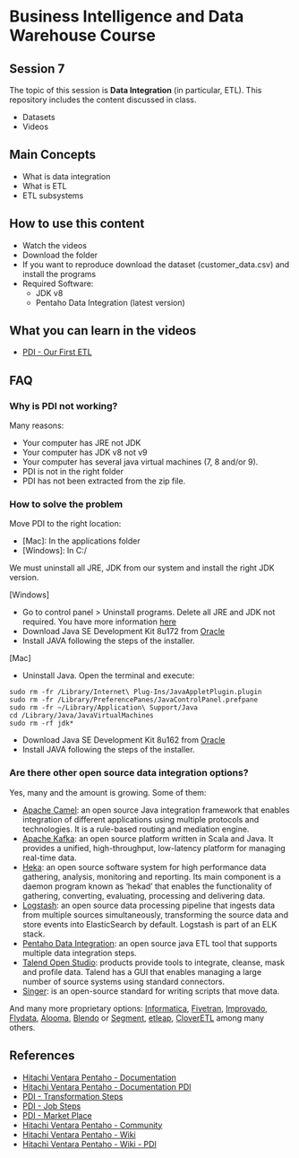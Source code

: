 # Business Intelligence and Data Warehouse Course

## Session 7

The topic of this session is **Data Integration** (in particular, ETL). This repository includes the content discussed in class.

  - Datasets
  - Videos

## Main Concepts

  - What is data integration
  - What is ETL
  - ETL subsystems

## How to use this content

  - Watch the videos
  - Download the folder
  - If you want to reproduce download the dataset (customer_data.csv) and install the programs
  - Required Software:
    - JDK v8
    - Pentaho Data Integration (latest version)
  
## What you can learn in the videos

  - [PDI - Our First ETL](https://vimeo.com/234685308)

## FAQ

### Why is PDI not working?

Many reasons:

 - Your computer has JRE not JDK
 - Your computer has JDK v8 not v9
 - Your computer has several java virtual machines (7, 8 and/or 9).
 - PDI is not in the right folder
 - PDI has not been extracted from the zip file.
 
### How to solve the problem

Move PDI to the right location:

  - [Mac]: In the applications folder
  - [Windows]: In C:/

We must uninstall all JRE, JDK from our system and install the right JDK version.

[Windows]

  - Go to control panel > Uninstall programs. Delete all JRE and JDK not required. You have more information [here](https://java.com/en/download/help/uninstall_java.xml)
  - Download Java SE Development Kit 8u172 from [Oracle](http://www.oracle.com/technetwork/java/javase/downloads/jdk8-downloads-2133151.html)
  - Install JAVA following the steps of the installer.

[Mac]

  - Uninstall Java. Open the terminal and execute:

``` 
sudo rm -fr /Library/Internet\ Plug-Ins/JavaAppletPlugin.plugin
sudo rm -fr /Library/PreferencePanes/JavaControlPanel.prefpane
sudo rm -fr ~/Library/Application\ Support/Java
cd /Library/Java/JavaVirtualMachines
sudo rm -rf jdk*
``` 

  - Download Java SE Development Kit 8u162 from [Oracle](http://www.oracle.com/technetwork/java/javase/downloads/jdk8-downloads-2133151.html)
  - Install JAVA following the steps of the installer.

### Are there other open source data integration options?

Yes, many and the amount is growing. Some of them:

 - [Apache Camel](https://camel.apache.org): an open source Java integration framework that enables integration of different applications using multiple protocols and technologies. It is a rule-based routing and mediation engine.
 - [Apache Kafka](https://kafka.apache.org): an open source platform written in Scala and Java. It provides a unified, high-throughput, low-latency platform for managing real-time data.
 - [Heka](http://hekad.readthedocs.io): an open source software system for high performance data gathering, analysis, monitoring and reporting. Its main component is a daemon program known as ‘hekad’ that enables the functionality of gathering, converting, evaluating, processing and delivering data.
 - [Logstash](https://www.elastic.co/products/logstash): an open source data processing pipeline that ingests data from multiple sources simultaneously, transforming the source data and store events into ElasticSearch by default. Logstash is part of an ELK stack.
 - [Pentaho Data Integration](https://sourceforge.net/projects/pentaho/files/): an open source java ETL tool that supports multiple data integration steps. 
 - [Talend Open Studio](https://www.talend.com/products/talend-open-studio/): products provide tools to integrate, cleanse, mask and profile data. Talend has a GUI that enables managing a large number of source systems using standard connectors.
 - [Singer](https://www.singer.io): is an open-source standard for writing scripts that move data.
 
And many more proprietary options: [Informatica](https://www.informatica.com), [Fivetran](https://fivetran.com), [Improvado](http://improvado.io), [Flydata](https://www.flydata.com), [Alooma](https://www.alooma.com), [Blendo](https://www.blendo.co) or [Segment](https://segment.com), [etleap](https://etleap.com), [CloverETL](http://www.cloveretl.com) among many others.

## References

  - [Hitachi Ventara Pentaho - Documentation](https://help.pentaho.com/Documentation/)
  - [Hitachi Ventara Pentaho - Documentation PDI](https://help.pentaho.com/Documentation/8.0/Products/Data_Integration)
  - [PDI - Transformation Steps](https://help.pentaho.com/Documentation/8.0/Products/Data_Integration/Transformation_Step_Reference)
  - [PDI - Job Steps](https://help.pentaho.com/Documentation/8.0/Products/Data_Integration/Job_Entry_Reference)
  - [PDI - Market Place](https://help.pentaho.com/Documentation/8.0/Products/Data_Integration/Marketplace)
  - [Hitachi Ventara Pentaho - Community](https://community.hds.com/community/products-and-solutions/pentaho/)
  - [Hitachi Ventara Pentaho - Wiki](https://wiki.pentaho.com)
  - [Hitachi Ventara Pentaho - Wiki - PDI](https://wiki.pentaho.com/display/EAI/Latest+Pentaho+Data+Integration+(aka+Kettle)+Documentation)
